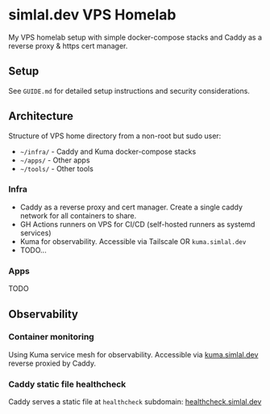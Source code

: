 # simlal.dev VPS Homelab

  My VPS homelab setup with simple docker-compose stacks and Caddy as a reverse proxy & https cert manager.

## Setup

See `GUIDE.md` for detailed setup instructions and security considerations.

## Architecture

Structure of VPS home directory from a non-root but sudo user:

- `~/infra/` - Caddy and Kuma docker-compose stacks
- `~/apps/` - Other apps
- `~/tools/` - Other tools

### Infra

- Caddy as a reverse proxy and cert manager. Create a single caddy network for all containers to share.
- GH Actions runners on VPS for CI/CD (self-hosted runners as systemd services)
- Kuma for observability. Accessible via Tailscale OR `kuma.simlal.dev`
- TODO...

### Apps

TODO

## Observability

### Container monitoring

Using Kuma service mesh for observability. Accessible via <a href="https://kuma.simlal.dev/">kuma.simlal.dev</a> reverse proxied by Caddy.

### Caddy static file healthcheck

Caddy serves a static file at `healthcheck` subdomain: <a href="http://healthcheck.simlal.dev">healthcheck.simlal.dev</a>
